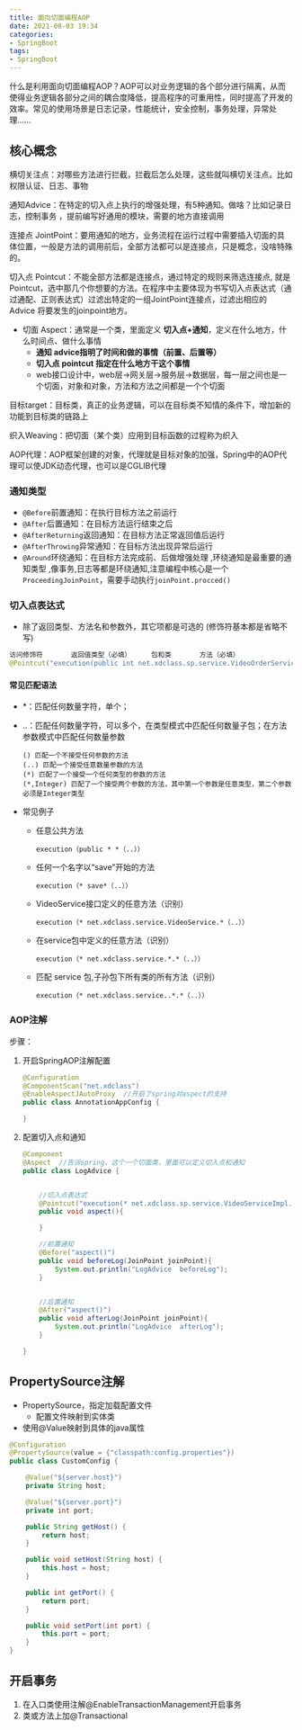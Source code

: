 ```yaml
---
title: 面向切面编程AOP
date: 2021-08-03 19:34
categories:
- SpringBoot
tags:
- SpringBoot
---
```



什么是利用面向切面编程AOP？AOP可以对业务逻辑的各个部分进行隔离，从而使得业务逻辑各部分之间的耦合度降低，提高程序的可重用性，同时提高了开发的效率。常见的使用场景是日志记录，性能统计，安全控制，事务处理，异常处理……
<!-- more -->

## 核心概念

横切关注点：对哪些方法进行拦截，拦截后怎么处理，这些就叫横切关注点。比如 权限认证、日志、事物

通知Advice：在特定的切入点上执行的增强处理，有5种通知。做啥？比如记录日志，控制事务 ，提前编写好通用的模块，需要的地方直接调用

连接点 JointPoint：要用通知的地方，业务流程在运行过程中需要插入切面的具体位置，一般是方法的调用前后，全部方法都可以是连接点，只是概念，没啥特殊的。


切入点 Pointcut：不能全部方法都是连接点，通过特定的规则来筛选连接点, 就是Pointcut，选中那几个你想要的方法。在程序中主要体现为书写切入点表达式（通过通配、正则表达式）过滤出特定的一组JointPoint连接点，过滤出相应的 Advice 将要发生的joinpoint地方。

- 切面 Aspect：通常是一个类，里面定义 **切入点+通知**，定义在什么地方，什么时间点、做什么事情
  - **通知 advice指明了时间和做的事情（前置、后置等）**
  - **切入点 pointcut 指定在什么地方干这个事情**
  - web接口设计中，web层->网关层->服务层->数据层，每一层之间也是一个切面，对象和对象，方法和方法之间都是一个个切面


目标target：目标类，真正的业务逻辑，可以在目标类不知情的条件下，增加新的功能到目标类的链路上

织入Weaving：把切面（某个类）应用到目标函数的过程称为织入

AOP代理：AOP框架创建的对象，代理就是目标对象的加强，Spring中的AOP代理可以使JDK动态代理，也可以是CGLIB代理



### 通知类型

- `@Before`前置通知：在执行目标方法之前运行
- `@After`后置通知：在目标方法运行结束之后
- `@AfterReturning`返回通知：在目标方法正常返回值后运行
- `@AfterThrowing`异常通知：在目标方法出现异常后运行
- `@Around`环绕通知：在目标方法完成前、后做增强处理 ,环绕通知是最重要的通知类型 ,像事务,日志等都是环绕通知,注意编程中核心是一个`ProceedingJoinPoint`，需要手动执行`joinPoint.procced() `



### 切入点表达式

- 除了返回类型、方法名和参数外，其它项都是可选的 (修饰符基本都是省略不写)

```java
访问修饰符       返回值类型（必填）     包和类       方法（必填）
@Pointcut("execution(public int net.xdclass.sp.service.VideoOrderService.*(..))")
```

#### 常见匹配语法

- *：匹配任何数量字符，单个；
- ..：匹配任何数量字符，可以多个，在类型模式中匹配任何数量子包；在方法参数模式中匹配任何数量参数

  ```
  () 匹配一个不接受任何参数的方法
  (..) 匹配一个接受任意数量参数的方法
  (*) 匹配了一个接受一个任何类型的参数的方法
  (*,Integer) 匹配了一个接受两个参数的方法，其中第一个参数是任意类型，第二个参数必须是Integer类型
  ```



- 常见例子

    - 任意公共方法

      ```
      execution（public * *（..））
      ```

    - 任何一个名字以“save”开始的方法

      ```
      execution（* save*（..））
      ```

    - VideoService接口定义的任意方法（识别）

      ```
      execution（* net.xdclass.service.VideoService.*（..））
      ```

    - 在service包中定义的任意方法（识别）

      ```
      execution（* net.xdclass.service.*.*（..））
      ```

    - 匹配 service 包,子孙包下所有类的所有方法（识别）

      ```
      execution（* net.xdclass.service..*.*（..））
      ```





### AOP注解

步骤：

1. 开启SpringAOP注解配置

   ```java
   @Configuration
   @ComponentScan("net.xdclass")
   @EnableAspectJAutoProxy  //开启了spring对aspect的支持
   public class AnnotationAppConfig {
   
   }
   ```



2. 配置切入点和通知

   ```java
   @Component
   @Aspect  //告诉spring，这个一个切面类，里面可以定义切入点和通知
   public class LogAdvice {
   
   
       //切入点表达式
       @Pointcut("execution(* net.xdclass.sp.service.VideoServiceImpl.*(..))")
       public void aspect(){
   
       }
   
       //前置通知
       @Before("aspect()")
       public void beforeLog(JoinPoint joinPoint){
           System.out.println("LogAdvice  beforeLog");
       }
   
   
       //后置通知
       @After("aspect()")
       public void afterLog(JoinPoint joinPoint){
           System.out.println("LogAdvice  afterLog");
       }
   
   }
   ```


## PropertySource注解

- PropertySource，指定加载配置文件
    - 配置文件映射到实体类
- 使用@Value映射到具体的java属性

```java
@Configuration
@PropertySource(value = {"classpath:config.properties"})
public class CustomConfig {

    @Value("${server.host}")
    private String host;

    @Value("${server.port}")
    private int port;

    public String getHost() {
        return host;
    }

    public void setHost(String host) {
        this.host = host;
    }

    public int getPort() {
        return port;
    }

    public void setPort(int port) {
        this.port = port;
    }
}
```

## 开启事务

1. 在入口类使用注解@EnableTransactionManagement开启事务
2. 类或方法上加@Transactional

